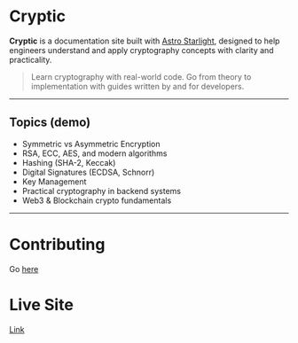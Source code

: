 # Cryptic

**Cryptic** is a documentation site built with [Astro Starlight](https://starlight.astro.build), designed to help engineers understand and apply cryptography concepts with clarity and practicality.

> Learn cryptography with real-world code. Go from theory to implementation with guides written by and for developers.

---

## Topics (demo)

- Symmetric vs Asymmetric Encryption
- RSA, ECC, AES, and modern algorithms
- Hashing (SHA-2, Keccak)
- Digital Signatures (ECDSA, Schnorr)
- Key Management
- Practical cryptography in backend systems
- Web3 & Blockchain crypto fundamentals

---

# Contributing

Go [here](https://crypture.netlify.app/community/contributing/)

# Live Site

[Link](https://crypture.netlify.app)
